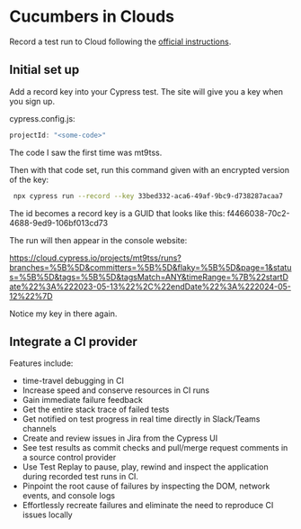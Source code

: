 # Cucumbers in Clouds

Record a test run to Cloud following the [official instructions](https://docs.cypress.io/guides/cloud/account-management/projects#Identification).

## Initial set up

Add a record key into your Cypress test.  The site will give you a key when you sign up.

cypress.config.js:

```js
projectId: "<some-code>"
```

The code I saw the first time was mt9tss.

Then with that code set, run this command given with an encrypted version of the key:

```sh
 npx cypress run --record --key 33bed332-aca6-49af-9bc9-d738287acaa7
```

The id becomes a record key is a GUID that looks like this: f4466038-70c2-4688-9ed9-106bf013cd73

The run will then appear in the console website:

https://cloud.cypress.io/projects/mt9tss/runs?branches=%5B%5D&committers=%5B%5D&flaky=%5B%5D&page=1&status=%5B%5D&tags=%5B%5D&tagsMatch=ANY&timeRange=%7B%22startDate%22%3A%222023-05-13%22%2C%22endDate%22%3A%222024-05-12%22%7D

Notice my key in there again.

## Integrate a CI provider

Features include:

- time-travel debugging in CI
- Increase speed and conserve resources in CI runs
- Gain immediate failure feedback
- Get the entire stack trace of failed tests
- Get notified on test progress in real time directly in Slack/Teams channels
- Create and review issues in Jira from the Cypress UI
- See test results as commit checks and pull/merge request comments in a source control provider
- Use Test Replay to pause, play, rewind and inspect the application during recorded test runs in CI.
- Pinpoint the root cause of failures by inspecting the DOM, network events, and console logs
- Effortlessly recreate failures and eliminate the need to reproduce CI issues locally
